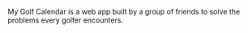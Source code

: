 My Golf Calendar is a web app built by a group of friends to solve the problems every golfer encounters.